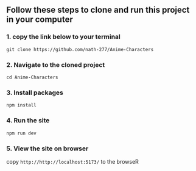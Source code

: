 ## Follow these steps to clone and run this project in your computer

### 1. copy the link below to your terminal

```git clone https://github.com/nath-277/Anime-Characters```

### 2. Navigate to the cloned project

```cd Anime-Characters```

### 3. Install packages

```npm install```

### 4. Run the site

``npm run dev``

### 5. View the site on browser

copy ```http://http://localhost:5173/``` to the browseR
